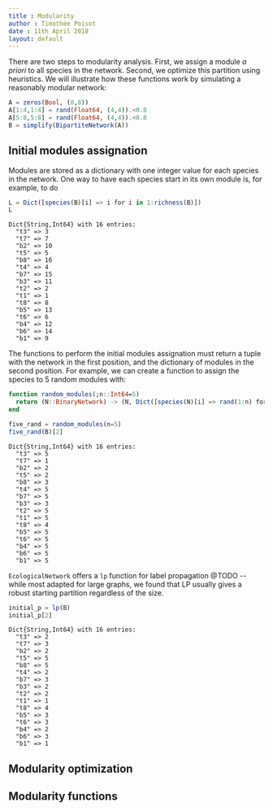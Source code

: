 ```yaml
---
title : Modularity
author : Timothée Poisot
date : 11th April 2018
layout: default
---
```





There are two steps to modularity analysis. First, we assign a module *a priori*
to all species in the network. Second, we optimize this partition using
heuristics. We will illustrate how these functions work by simulating a reasonably modular network:

````julia
A = zeros(Bool, (8,8))
A[1:4,1:4] = rand(Float64, (4,4)).<0.8
A[5:8,5:8] = rand(Float64, (4,4)).<0.8
B = simplify(BipartiteNetwork(A))
````





## Initial modules assignation

Modules are stored as a dictionary with one integer value for each species in
the network. One way to have each species start in its own module is, for
example, to do

````julia
L = Dict([species(B)[i] => i for i in 1:richness(B)])
L
````


````
Dict{String,Int64} with 16 entries:
  "t3" => 3
  "t7" => 7
  "b2" => 10
  "t5" => 5
  "b8" => 16
  "t4" => 4
  "b7" => 15
  "b3" => 11
  "t2" => 2
  "t1" => 1
  "t8" => 8
  "b5" => 13
  "t6" => 6
  "b4" => 12
  "b6" => 14
  "b1" => 9
````





The functions to perform the initial modules assignation must return a tuple
with the network in the first position, and the dictionary of modules in the
second position. For example, we can create a function to assign the species to
5 random modules with:

````julia
function random_modules(;n::Int64=5)
  return (N::BinaryNetwork) -> (N, Dict([species(N)[i] => rand(1:n) for i in 1:richness(N)]))
end

five_rand = random_modules(n=5)
five_rand(B)[2]
````


````
Dict{String,Int64} with 16 entries:
  "t3" => 5
  "t7" => 1
  "b2" => 2
  "t5" => 2
  "b8" => 3
  "t4" => 5
  "b7" => 5
  "b3" => 3
  "t2" => 5
  "t1" => 5
  "t8" => 4
  "b5" => 5
  "t6" => 5
  "b4" => 5
  "b6" => 5
  "b1" => 5
````





`EcologicalNetwork` offers a `lp` function for label propagation @TODO -- while
most adapted for large graphs, we found that LP usually gives a robust starting
partition regardless of the size.

````julia
initial_p = lp(B)
initial_p[2]
````


````
Dict{String,Int64} with 16 entries:
  "t3" => 2
  "t7" => 3
  "b2" => 2
  "t5" => 5
  "b8" => 5
  "t4" => 2
  "b7" => 3
  "b3" => 2
  "t2" => 2
  "t1" => 1
  "t8" => 4
  "b5" => 3
  "t6" => 3
  "b4" => 2
  "b6" => 3
  "b1" => 1
````





## Modularity optimization

## Modularity functions
